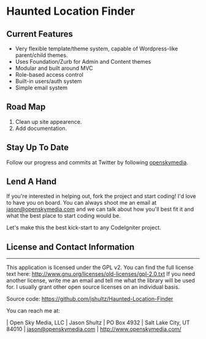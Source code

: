 Haunted Location Finder
==========


## Current Features

- Very flexible template/theme system, capable of Wordpress-like parent/child themes.
- Uses Foundation/Zurb for Admin and Content themes
- Modular and built around MVC
- Role-based access control
- Built-in users/auth system
- Simple email system

## Road Map

1. Clean up site appearence.
2. Add documentation.

## Stay Up To Date

Follow our progress and commits at Twitter by following [openskymedia](http://twitter.com/#!/openskymedia).

## Lend A Hand

If you're interested in helping out, fork the project and start coding! I'd love to have you on board. You can always shoot me an email at jason@openskymedia.com and we can talk about how you'll best fit it and what the best place to start coding would be.

Let's make this the best kick-start to any CodeIgniter project.

## License and Contact Information
-------------------------------
This application is licensed under the GPL v2. You can find the full license text
here: http://www.gnu.org/licenses/old-licenses/gpl-2.0.txt
If you need another license, write me an email and tell me what the library
will be used for. I usually grant other open source licenses on an individual
basis.

Source code: https://github.com/jshultz/Haunted-Location-Finder

You can reach me at:

| Open Sky Media, LLC
| Jason Shultz
| PO Box 4932
| Salt Lake City, UT 84010
| jason@openskymedia.com
| http://www.openskymedia.com/
